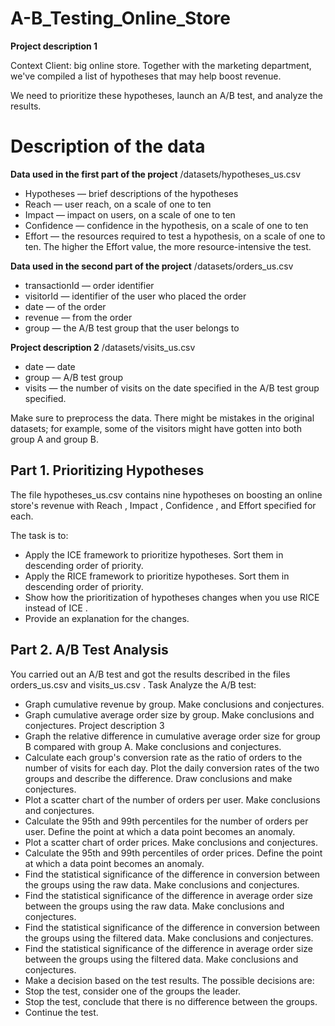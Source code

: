 # A-B_Testing_Online_Store

**Project description 1**

Context
Client: big online store. Together with the marketing
department, we've compiled a list of hypotheses that may help boost
revenue.

We need to prioritize these hypotheses, launch an A/B test, and analyze the
results.

# Description of the data

**Data used in the first part of the project**
/datasets/hypotheses_us.csv
- Hypotheses — brief descriptions of the hypotheses
- Reach — user reach, on a scale of one to ten
- Impact — impact on users, on a scale of one to ten
- Confidence — confidence in the hypothesis, on a scale of one to ten
- Effort — the resources required to test a hypothesis, on a scale of one to ten. The higher the Effort value, the more resource-intensive the test.


**Data used in the second part of the project**
/datasets/orders_us.csv
- transactionId — order identifier
- visitorId — identifier of the user who placed the order
- date — of the order
- revenue — from the order
- group — the A/B test group that the user belongs to

**Project description 2** 
/datasets/visits_us.csv
- date — date
- group — A/B test group
- visits — the number of visits on the date specified in the A/B test group
specified.

Make sure to preprocess the data. There might be mistakes in the original
datasets; for example, some of the visitors might have gotten into both group
A and group B.

## Part 1. Prioritizing Hypotheses
The file hypotheses_us.csv contains nine hypotheses on boosting an online
store's revenue with Reach , Impact , Confidence , and Effort specified for each.

The task is to:

- Apply the ICE framework to prioritize hypotheses. Sort them in
descending order of priority.
- Apply the RICE framework to prioritize hypotheses. Sort them in
descending order of priority.
- Show how the prioritization of hypotheses changes when you use RICE
instead of ICE . 
- Provide an explanation for the changes.

## Part 2. A/B Test Analysis
You carried out an A/B test and got the results described in the files
orders_us.csv and visits_us.csv .
Task
Analyze the A/B test:
- Graph cumulative revenue by group. Make conclusions and conjectures.
-  Graph cumulative average order size by group. Make conclusions and
conjectures.
Project description 3
-  Graph the relative difference in cumulative average order size for group B
compared with group A. Make conclusions and conjectures.
-  Calculate each group's conversion rate as the ratio of orders to the
number of visits for each day. Plot the daily conversion rates of the two
groups and describe the difference. Draw conclusions and make
conjectures.
-  Plot a scatter chart of the number of orders per user. Make conclusions
and conjectures.
-  Calculate the 95th and 99th percentiles for the number of orders per user.
Define the point at which a data point becomes an anomaly.
- Plot a scatter chart of order prices. Make conclusions and conjectures.
- Calculate the 95th and 99th percentiles of order prices. Define the point at
which a data point becomes an anomaly.
-  Find the statistical significance of the difference in conversion between the
groups using the raw data. Make conclusions and conjectures.
- Find the statistical significance of the difference in average order size
between the groups using the raw data. Make conclusions and conjectures.
-  Find the statistical significance of the difference in conversion between the
groups using the filtered data. Make conclusions and conjectures.
- Find the statistical significance of the difference in average order size
between the groups using the filtered data. Make conclusions and
conjectures.
- Make a decision based on the test results. The possible decisions are:
- Stop the test, consider one of the groups the leader.
- Stop the test, conclude that there is no difference between the groups.
- Continue the test.
